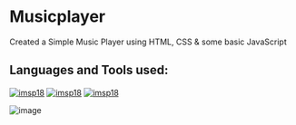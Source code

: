 # Musicplayer
Created a Simple Music Player using HTML, CSS & some basic JavaScript
<h2 align='left'> Languages and Tools used:</h2>
<p align='left'>
<a href="https://www.w3schools.com/html/"><img align="center" src="https://img.shields.io/badge/html5-%23E34F26.svg?style=for-the-badge&logo=html5&logoColor=white" alt="imsp18" /></a>
<a href="https://www.w3schools.com/css/"><img align="center" src="https://img.shields.io/badge/css3-%231572B6.svg?style=for-the-badge&logo=css3&logoColor=white" alt="imsp18" /></a>
<a href="https://www.javascript.com/"><img align="center" src="https://img.shields.io/badge/javascript-%23323330.svg?style=for-the-badge&logo=javascript&logoColor=%23F7DF1E" alt="imsp18" /></a>

![image](https://user-images.githubusercontent.com/108970936/209479311-d8b4073d-e21e-4f0b-b96d-2102974a0748.png)
